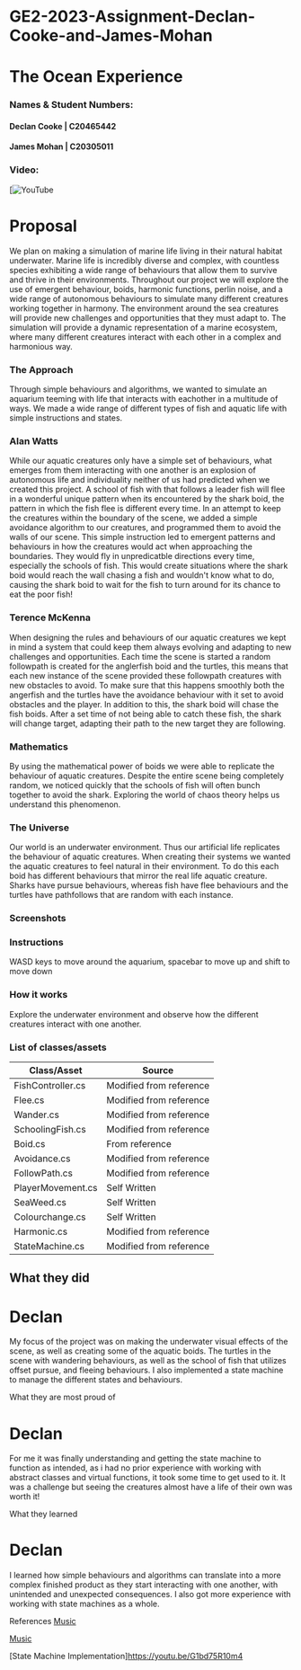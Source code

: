 # GE2-2023-Assignment-Declan-Cooke-and-James-Mohan

# The Ocean Experience

### Names & Student Numbers:
#### Declan Cooke | C20465442
#### James Mohan | C20305011

### Video: 
[![YouTube](https://youtu.be/NhVqAsyVCXw)

# Proposal
We plan on making a simulation of marine life living in their natural habitat underwater. Marine life is incredibly diverse and complex, with countless species exhibiting a wide range of behaviours that allow them to survive and thrive in their environments. Throughout our project we will explore the use of emergent behaviour, boids, harmonic functions, perlin noise, and a wide range of autonomous behaviours to simulate many different creatures working together in harmony. The environment around the sea creatures will provide new challenges and opportunities that they must adapt to. The simulation will provide a dynamic representation of a marine ecosystem, where many different creatures interact with each other in a complex and harmonious way.

### The Approach
Through simple behaviours and algorithms, we wanted to simulate an aquarium teeming with life that interacts with eachother in a multitude of ways. We made a wide range of different types of fish and aquatic life with simple instructions and states. 


### Alan Watts
While our aquatic creatures only have a simple set of behaviours, what emerges from them interacting with one another is an explosion of autonomous life and individuality neither of us had predicted when we created this project. A school of fish with that follows a leader fish will flee in a wonderful unique pattern when its encountered by the shark boid, the pattern in which the fish flee is different every time. In an attempt to keep the creatures within the boundary of the scene, we added a simple avoidance algorithm to our creatures, and programmed them to avoid the walls of our scene. This simple instruction led to emergent patterns and behaviours in how the creatures would act when approaching the boundaries. They would fly in unpredicatble directions every time, especially the schools of fish. This would create situations where the shark boid would reach the wall chasing a fish and wouldn't know what to do, causing the shark boid to wait for the fish to turn around for  its chance to eat the poor fish! 

### Terence McKenna
When designing the rules and behaviours of our aquatic creatures we kept in mind a system that could keep them always evolving and adapting to new challenges and opportunities. Each time the scene is started a random followpath is created for the anglerfish boid and the turtles, this means that each new instance of the scene provided these followpath creatures with new obstacles to avoid. To make sure that this happens smoothly both the angerfish and the turtles have the avoidance behaviour with it set to avoid obstacles and the player. In addition to this, the shark boid will chase the fish boids. After a set time of not being able to catch these fish, the shark will change target, adapting their path to the new target they are following.

### Mathematics
By using the mathematical power of boids we were able to replicate the behaviour of aquatic creatures. Despite the entire scene being completely random, we noticed quickly that the schools of fish will often bunch together to avoid the shark. Exploring the world of chaos theory helps us understand this phenomenon.

### The Universe
Our world is an underwater environment. Thus our artificial life replicates the behaviour of aquatic creatures. When creating their systems we wanted the aquatic creatures to feel natural in their environment. To do this each boid has different behaviours that mirror the real life aquatic creature. Sharks have pursue behaviours, whereas fish have flee behaviours and the turtles have pathfollows that are random with each instance.


### Screenshots


### Instructions
WASD keys to move around the aquarium, spacebar to move up and shift to move down

### How it works
Explore the underwater environment and observe how the different creatures interact with one another.

### List of classes/assets

| **Class/Asset** | **Source** |
|----------------|-----------------------|
|FishController.cs| Modified from reference|
|Flee.cs| Modified from reference|
|Wander.cs| Modified from reference|
|SchoolingFish.cs| Modified from reference|
|Boid.cs| From reference|
|Avoidance.cs| Modified from reference|
|FollowPath.cs| Modified from reference|
|PlayerMovement.cs| Self Written|
|SeaWeed.cs| Self Written|
|Colourchange.cs| Self Written|
|Harmonic.cs| Modified from reference|
|StateMachine.cs |Modified from reference|



## What they did
# Declan
My focus of the project was on making the underwater visual effects of the scene, as well as creating some of the aquatic boids. The turtles in the scene with wandering behaviours, as well as the school of fish that utilizes offset pursue, and fleeing behaviours. I also implemented a state machine to manage the different states and behaviours. 

What they are most proud of 
# Declan
For me it was finally understanding and getting the state machine to function as intended, as i had no prior experience with working with abstract classes and virtual functions, it took some time to get used to it. It was a challenge but seeing the creatures almost have a life of their own was worth it!

What they learned
# Declan
I learned how simple behaviours and algorithms can translate into a more complex finished product as they start interacting with one another, with unintended and unexpected consequences. I also got more experience with working with state machines as a whole.

References
[Music](https://www.youtube.com/watch?v=lJuK3NLaC1Y&ab_channel=CharlesTrenet-Topic)

[Music](https://www.youtube.com/watch?v=76nZSz3Omyg)

[State Machine Implementation]https://youtu.be/G1bd75R10m4


